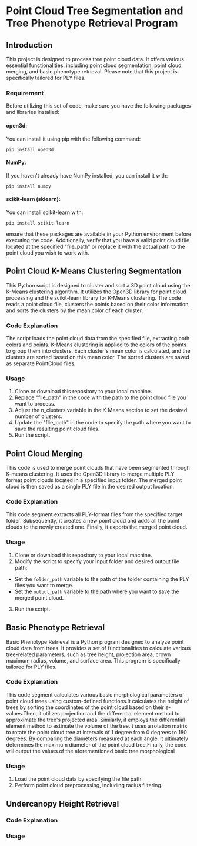 # Point Cloud Tree Segmentation and Tree Phenotype Retrieval Program
## Introduction
This project is designed to process tree point cloud data. It offers various essential functionalities, including point cloud segmentation, point cloud merging, and basic phenotype retrieval. Please note that this project is specifically tailored for PLY files. 
### Requirement
Before utilizing this set of code, make sure you have the following packages and libraries installed:
#### open3d: 
You can install it using pip with the following command:
```
pip install open3d
```
#### NumPy:
If you haven't already have NumPy installed, you can install it with:
```
pip install numpy
```
#### scikit-learn (sklearn):
You can install scikit-learn with:
```
pip install scikit-learn
```
ensure that these packages are available in your Python environment before executing the code. Additionally, verify that you have a valid point cloud file located at the specified "file_path" or replace it with the actual path to the point cloud you wish to work with.

## Point Cloud K-Means Clustering Segmentation
This Python script is designed to cluster and sort a 3D point cloud using the K-Means clustering algorithm. It utilizes the Open3D library for point cloud processing and the scikit-learn library for K-Means clustering. The code reads a point cloud file, clusters the points based on their color information, and sorts the clusters by the mean color of each cluster.
### Code Explanation
The script loads the point cloud data from the specified file, extracting both colors and points.
K-Means clustering is applied to the colors of the points to group them into clusters.
Each cluster's mean color is calculated, and the clusters are sorted based on this mean color.
The sorted clusters are saved as separate PointCloud files.
### Usage
1. Clone or download this repository to your local machine.
2. Replace "file_path" in the code with the path to the point cloud file you want to process.
3. Adjust the n_clusters variable in the K-Means section to set the desired number of clusters.
4. Update the "flie_path" in the code to specify the path where you want to save the resulting point cloud files.
5. Run the script.
## Point Cloud Merging
This code is used to merge point clouds that have been segmented through K-means clustering. It uses the Open3D library to merge multiple PLY format point clouds located in a specified input folder. The merged point cloud is then saved as a single PLY file in the desired output location.
### Code Explanation
This code segment extracts all PLY-format files from the specified target folder. Subsequently, it creates a new point cloud and adds all the point clouds to the newly created one. Finally, it exports the merged point cloud.
### Usage
1. Clone or download this repository to your local machine.
2. Modify the script to specify your input folder and desired output file path:
- Set the `folder_path` variable to the path of the folder containing the PLY files you want to merge.
- Set the `output_path` variable to the path where you want to save the merged point cloud.
3. Run the script.
## Basic Phenotype Retrieval
Basic Phenotype Retrieval is a Python program designed to analyze point cloud data from trees. It provides a set of functionalities to calculate various tree-related parameters, such as tree height, projection area, crown maximum radius, volume, and surface area. This program is specifically tailored for PLY files.
### Code Explanation
This code segment calculates various basic morphological parameters of point cloud trees using custom-defined functions.It calculates the height of trees by sorting the coordinates of the point cloud based on their z-values.Then, it utilizes projection and the differential element method to approximate the tree's projected area. Similarly, it employs the differential element method to estimate the volume of the tree.It uses a rotation matrix to rotate the point cloud tree at intervals of 1 degree from 0 degrees to 180 degrees. By comparing the diameters measured at each angle, it ultimately determines the maximum diameter of the point cloud tree.Finally, the code will output the values of the aforementioned basic tree morphological 
### Usage
1. Load the point cloud data by specifying the file path.
2. Perform point cloud preprocessing, including radius filtering.

## Undercanopy Height Retrieval

### Code Explanation

### Usage

